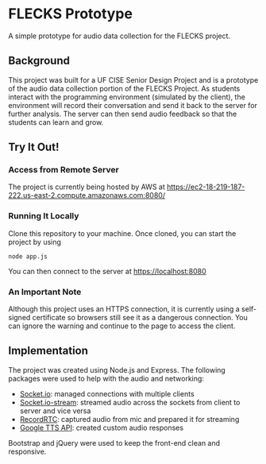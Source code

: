 # FLECKS Prototype

A simple prototype for audio data collection for the FLECKS project.

## Background

This project was built for a UF CISE Senior Design Project and is a prototype of the audio data collection portion of the FLECKS Project. As students interact with the programming environment (simulated by the client), the environment will record their conversation and send it back to the server for further analysis. The server can then send audio feedback so that the students can learn and grow.

## Try It Out!

### Access from Remote Server

The project is currently being hosted by AWS at <https://ec2-18-219-187-222.us-east-2.compute.amazonaws.com:8080/>

### Running It Locally

Clone this repository to your machine. Once cloned, you can start the project by using
```
node app.js
```
You can then connect to the server at <https://localhost:8080>

### An Important Note

Although this project uses an HTTPS connection, it is currently using a self-signed certificate so browsers still see it as a dangerous connection. You can ignore the warning and continue to the page to access the client.

## Implementation

The project was created using Node.js and Express. The following packages were used to help with the audio and networking:
- [Socket.io](https://github.com/socketio/socket.io): managed connections with multiple clients
- [Socket.io-stream](https://github.com/nkzawa/socket.io-stream): streamed audio across the sockets from client to server and vice versa
- [RecordRTC](https://github.com/muaz-khan/RecordRTC): captured audio from mic and prepared it for streaming
- [Google TTS API](https://github.com/zlargon/google-tts): created custom audio responses

Bootstrap and jQuery were used to keep the front-end clean and responsive.
